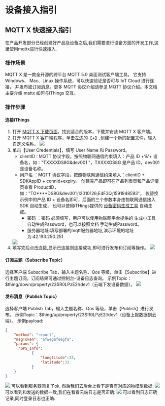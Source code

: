 # 设备接入指引

## MQTT X 快速接入指引
在产品开发部分已经创建好产品及设备之后,我们需要进行设备方面的开发工作,这里使用mqttx进行快速接入.

### 操作场景
MQTT X 是一款全开源的跨平台 MQTT 5.0 桌面测试客户端工具。
它支持 Windows、 Mac、Linux 操作系统，可以快速验证是否可与 IoT Cloud 进行连接，
并发布或订阅消息。更多 MQTT 协议介绍请参见 MQTT 协议介绍。本文档主要介绍 mattx 如何与iThings 交互。

### 操作步骤
#### 连接iThings
1. 打开 [MQTT X 下载页面](https://www.emqx.com/zh/try?product=MQTTX)，找到适合的版本，下载并安装 MQTT X 客户端。
2. 打开 MQTT X 客户端程序，单击左边的【+】,创建一个新的配置文件，输入自定义名称。
   <img src="/assets/thingsMethod/developCenter/设备接入指引/mqttx填写设备信息.png">
3. 单击【User Credentials】，填写 User Name 和 Password。
   * clientID : MQTT 协议字段，按照物联网通信约束填入：产品 ID +'&'+ 设备名，如："TXXXXDS8G&dev001 "，TXXXXDS8G 是产品 ID，dev001 是设备名称。
   * 用户名 ：MQTT 协议字段，按照物联网通信约束填入：clientID + SDKAppID + connid+expiry。
创建完产品即可在产品列表页和产品详情页查看 ProductID，如："TO****DS8G&dev001;12010126;E4F3Q;1591948593"，
仅替换示例中的产品 ID + 设备名即可，后面的三个参数本身由物联网通信接入 SDK 自动生成，
也可以使用iTHings提供的 [设备密码生成工具](/iThings/云端开发指南/password生成工具.md) 自动生成。
     * 密码 ：密码 必须填写，用户可以使用物联网平台提供的 生成小工具 自动生成Password，也可以按照文档 手动生成Password。
     * 服务器地址:填写部署的mqtt服务器地址,演示环境的地址为:42.193.250.251
    <img src="/assets/thingsMethod/developCenter/设备接入指引/mqttx填写完设备信息.png">
4. 填写完后点击连接,显示已连接则连接成功,即可进行发布和订阅等操作。
   <img src="/assets/thingsMethod/developCenter/设备接入指引/mqttx已连接.png">

#### 订阅主题（Subscribe Topic）
选择客户端 Subscribe Tab，输入主题名称、Qos 等级，单击【Subscribe】进行主题订阅，订阅结果可通过控制台-设备日志查询。
示例Topic：$thing/down/property/23SR0LPzE2I/dev1（云端下发设备数据）。
<img src="/assets/thingsMethod/developCenter/设备接入指引/mqttx添加订阅.png">

#### 发布消息（Publish Topic）
选择客户端 Publish Tab，输入主题名称、Qos 等级，单击【Publish】进行发布。
示例Topic：$thing/up/property/23SR0LPzE2I/dev1（设备上报数据到云端）。
示例payload:
```json
{                     
    "method": "report",            
    "msgToken": "afwegafeegfa",   
    "params": { 
      "GPS_Info":
			{
				"longtitude":33,
				"latitude":33
			}
    }
}
```
<img src="/assets/thingsMethod/developCenter/设备接入指引/mqttx发布消息测试.png">
可以看到服务器回复了ok.  
然后我们去后台上看下是否有对应的物模型数据:
<img src="/assets/thingsMethod/developCenter/设备接入指引/mqttx上报后的后台物模型数据.png">
可以看到和发送的数据一致,我们在看看云端日志是否正确:
<img src="/assets/thingsMethod/developCenter/设备接入指引/mqttx上报后的云端日志.png">
可以看到日志正确记录,同时登录日志也正确.